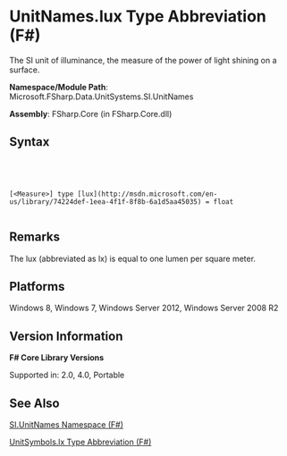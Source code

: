 # UnitNames.lux Type Abbreviation (F#)

The SI unit of illuminance, the measure of the power of light shining on a surface.

**Namespace/Module Path**: Microsoft.FSharp.Data.UnitSystems.SI.UnitNames

**Assembly**: FSharp.Core (in FSharp.Core.dll)


## Syntax



```




[<Measure>] type [lux](http://msdn.microsoft.com/en-us/library/74224def-1eea-4f1f-8f8b-6a1d5aa45035) = float


```





## Remarks
The lux (abbreviated as lx) is equal to one lumen per square meter.


## Platforms
Windows 8, Windows 7, Windows Server 2012, Windows Server 2008 R2


## Version Information
**F# Core Library Versions**

Supported in: 2.0, 4.0, Portable




## See Also
[SI.UnitNames Namespace &#40;F&#35;&#41;](SI.UnitNames-Namespace-%5BFSharp%5D.md)

[UnitSymbols.lx Type Abbreviation &#40;F&#35;&#41;](UnitSymbols.lx-Type-Abbreviation-%5BFSharp%5D.md)

